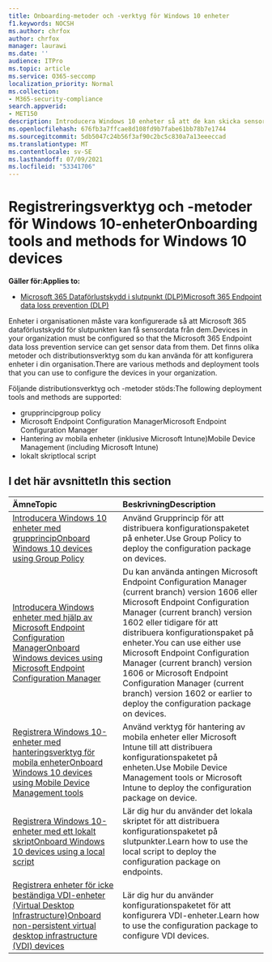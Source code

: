 ```yaml
---
title: Onboarding-metoder och -verktyg för Windows 10 enheter
f1.keywords: NOCSH
ms.author: chrfox
author: chrfox
manager: laurawi
ms.date: ''
audience: ITPro
ms.topic: article
ms.service: O365-seccomp
localization_priority: Normal
ms.collection:
- M365-security-compliance
search.appverid:
- MET150
description: Introducera Windows 10 enheter så att de kan skicka sensordata till Microsoft 365 efterlevnadslösningar
ms.openlocfilehash: 676fb3a7ffcae8d108fd9b7fabe61bb78b7e1744
ms.sourcegitcommit: 5db5047c24b56f3af90c2bc5c830a7a13eeeccad
ms.translationtype: MT
ms.contentlocale: sv-SE
ms.lasthandoff: 07/09/2021
ms.locfileid: "53341706"
---
```

# <a name="onboarding-tools-and-methods-for-windows-10-devices"></a><span data-ttu-id="693e9-103">Registreringsverktyg och -metoder för Windows 10-enheter</span><span class="sxs-lookup"><span data-stu-id="693e9-103">Onboarding tools and methods for Windows 10 devices</span></span>

<span data-ttu-id="693e9-104">**Gäller för:**</span><span class="sxs-lookup"><span data-stu-id="693e9-104">**Applies to:**</span></span>
- [<span data-ttu-id="693e9-105">Microsoft 365 Dataförlustskydd i slutpunkt (DLP)</span><span class="sxs-lookup"><span data-stu-id="693e9-105">Microsoft 365 Endpoint data loss prevention (DLP)</span></span>](./endpoint-dlp-learn-about.md)

<span data-ttu-id="693e9-106">Enheter i organisationen måste vara konfigurerade så att Microsoft 365 dataförlustskydd för slutpunkten kan få sensordata från dem.</span><span class="sxs-lookup"><span data-stu-id="693e9-106">Devices in your organization must be configured so that the Microsoft 365 Endpoint data loss prevention service can get sensor data from them.</span></span> <span data-ttu-id="693e9-107">Det finns olika metoder och distributionsverktyg som du kan använda för att konfigurera enheter i din organisation.</span><span class="sxs-lookup"><span data-stu-id="693e9-107">There are various methods and deployment tools that you can use to configure the devices in your organization.</span></span>

<span data-ttu-id="693e9-108">Följande distributionsverktyg och -metoder stöds:</span><span class="sxs-lookup"><span data-stu-id="693e9-108">The following deployment tools and methods are supported:</span></span>

- <span data-ttu-id="693e9-109">grupprincip</span><span class="sxs-lookup"><span data-stu-id="693e9-109">group policy</span></span>
- <span data-ttu-id="693e9-110">Microsoft Endpoint Configuration Manager</span><span class="sxs-lookup"><span data-stu-id="693e9-110">Microsoft Endpoint Configuration Manager</span></span>
- <span data-ttu-id="693e9-111">Hantering av mobila enheter (inklusive Microsoft Intune)</span><span class="sxs-lookup"><span data-stu-id="693e9-111">Mobile Device Management (including Microsoft Intune)</span></span>
- <span data-ttu-id="693e9-112">lokalt skript</span><span class="sxs-lookup"><span data-stu-id="693e9-112">local script</span></span>

## <a name="in-this-section"></a><span data-ttu-id="693e9-113">I det här avsnittet</span><span class="sxs-lookup"><span data-stu-id="693e9-113">In this section</span></span>
<span data-ttu-id="693e9-114">Ämne</span><span class="sxs-lookup"><span data-stu-id="693e9-114">Topic</span></span> | <span data-ttu-id="693e9-115">Beskrivning</span><span class="sxs-lookup"><span data-stu-id="693e9-115">Description</span></span>
:---|:---
[<span data-ttu-id="693e9-116">Introducera Windows 10 enheter med grupprincip</span><span class="sxs-lookup"><span data-stu-id="693e9-116">Onboard Windows 10 devices using Group Policy</span></span>](dlp-configure-endpoints-gp.md) | <span data-ttu-id="693e9-117">Använd Grupprincip för att distribuera konfigurationspaketet på enheter.</span><span class="sxs-lookup"><span data-stu-id="693e9-117">Use Group Policy to deploy the configuration package on devices.</span></span>
[<span data-ttu-id="693e9-118">Introducera Windows enheter med hjälp av Microsoft Endpoint Configuration Manager</span><span class="sxs-lookup"><span data-stu-id="693e9-118">Onboard Windows devices using Microsoft Endpoint Configuration Manager</span></span>](dlp-configure-endpoints-sccm.md) | <span data-ttu-id="693e9-119">Du kan använda antingen Microsoft Endpoint Configuration Manager (current branch) version 1606 eller Microsoft Endpoint Configuration Manager (current branch) version 1602 eller tidigare för att distribuera konfigurationspaket på enheter.</span><span class="sxs-lookup"><span data-stu-id="693e9-119">You can use either use Microsoft Endpoint Configuration Manager (current branch) version 1606 or Microsoft Endpoint Configuration Manager (current branch) version 1602 or earlier to deploy the configuration package on devices.</span></span>
[<span data-ttu-id="693e9-120">Registrera Windows 10-enheter med hanteringsverktyg för mobila enheter</span><span class="sxs-lookup"><span data-stu-id="693e9-120">Onboard Windows 10 devices using Mobile Device Management tools</span></span>](dlp-configure-endpoints-mdm.md) | <span data-ttu-id="693e9-121">Använd verktyg för hantering av mobila enheter eller Microsoft Intune till att distribuera konfigurationspaketet på enheten.</span><span class="sxs-lookup"><span data-stu-id="693e9-121">Use Mobile Device Management tools or Microsoft Intune to deploy the configuration package on device.</span></span>
[<span data-ttu-id="693e9-122">Registrera Windows 10-enheter med ett lokalt skript</span><span class="sxs-lookup"><span data-stu-id="693e9-122">Onboard Windows 10 devices using a local script</span></span>](dlp-configure-endpoints-script.md) | <span data-ttu-id="693e9-123">Lär dig hur du använder det lokala skriptet för att distribuera konfigurationspaketet på slutpunkter.</span><span class="sxs-lookup"><span data-stu-id="693e9-123">Learn how to use the local script to deploy the configuration package on endpoints.</span></span>
[<span data-ttu-id="693e9-124">Registrera enheter för icke beständiga VDI-enheter (Virtual Desktop Infrastructure)</span><span class="sxs-lookup"><span data-stu-id="693e9-124">Onboard non-persistent virtual desktop infrastructure (VDI) devices</span></span>](dlp-configure-endpoints-vdi.md) | <span data-ttu-id="693e9-125">Lär dig hur du använder konfigurationspaketet för att konfigurera VDI-enheter.</span><span class="sxs-lookup"><span data-stu-id="693e9-125">Learn how to use the configuration package to configure VDI devices.</span></span>